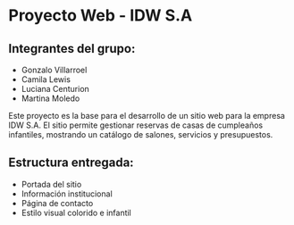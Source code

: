 # Proyecto Web - IDW S.A

## Integrantes del grupo:
- Gonzalo Villarroel
- Camila Lewis
- Luciana Centurion
- Martina Moledo

Este proyecto es la base para el desarrollo de un sitio web para la empresa IDW S.A. El sitio permite gestionar reservas de casas de cumpleaños infantiles, mostrando un catálogo de salones, servicios y presupuestos.

## Estructura entregada:
- Portada del sitio
- Información institucional
- Página de contacto
- Estilo visual colorido e infantil


